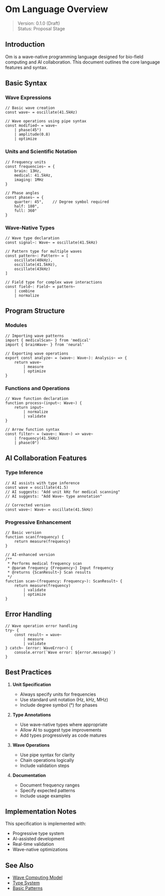 # Om Language Overview

> Version: 0.1.0 (Draft)  
> Status: Proposal Stage

## Introduction

Om is a wave-native programming language designed for bio-field computing and AI collaboration. This document outlines the core language features and syntax.

## Basic Syntax

### Wave Expressions
```om
// Basic wave creation
const wave~ = oscillate(41.5kHz)

// Wave operations using pipe syntax
const modified~ = wave~
    | phase(45°)
    | amplitude(0.8)
    | optimize
```

### Units and Scientific Notation
```om
// Frequency units
const frequencies~ = {
    brain: 13Hz,
    medical: 41.5kHz,
    imaging: 1MHz
}

// Phase angles
const phases~ = {
    quarter: 45°,    // Degree symbol required
    half: 180°,
    full: 360°
}
```

### Wave-Native Types
```om
// Wave type declaration
const signal~: Wave~ = oscillate(41.5kHz)

// Pattern type for multiple waves
const pattern~: Pattern~ = [
    oscillate(40kHz),
    oscillate(41.5kHz),
    oscillate(43kHz)
]

// Field type for complex wave interactions
const field~: Field~ = pattern~
    | combine
    | normalize
```

## Program Structure

### Modules
```om
// Importing wave patterns
import { medicalScan~ } from 'medical'
import { brainWave~ } from 'neural'

// Exporting wave operations
export const analyze~ = (wave~: Wave~): Analysis~ => {
    return wave~
        | measure
        | optimize
}
```

### Functions and Operations
```om
// Wave function declaration
function process~(input~: Wave~) {
    return input~
        | normalize
        | validate
}

// Arrow function syntax
const filter~ = (wave~: Wave~) => wave~
    | frequency(41.5kHz)
    | phase(0°)
```

## AI Collaboration Features

### Type Inference
```om
// AI assists with type inference
const wave = oscillate(41.5)  
// AI suggests: "Add unit kHz for medical scanning"
// AI suggests: "Add Wave~ type annotation"

// Corrected version
const wave~: Wave~ = oscillate(41.5kHz)
```

### Progressive Enhancement
```om
// Basic version
function scan(frequency) {
    return measure(frequency)
}

// AI-enhanced version
/**
 * Performs medical frequency scan
 * @param frequency {Frequency~} Input frequency
 * @returns {ScanResult~} Scan results
 */
function scan~(frequency: Frequency~): ScanResult~ {
    return measure(frequency)
        | validate
        | optimize
}
```

## Error Handling

```om
// Wave operation error handling
try~ {
    const result~ = wave~
        | measure
        | validate
} catch~ (error: WaveError~) {
    console.error(`Wave error: ${error.message}`)
}
```

## Best Practices

1. **Unit Specification**
   - Always specify units for frequencies
   - Use standard unit notation (Hz, kHz, MHz)
   - Include degree symbol (°) for phases

2. **Type Annotations**
   - Use wave-native types where appropriate
   - Allow AI to suggest type improvements
   - Add types progressively as code matures

3. **Wave Operations**
   - Use pipe syntax for clarity
   - Chain operations logically
   - Include validation steps

4. **Documentation**
   - Document frequency ranges
   - Specify expected patterns
   - Include usage examples

## Implementation Notes

This specification is implemented with:
- Progressive type system
- AI-assisted development
- Real-time validation
- Wave-native optimizations

## See Also

- [Wave Computing Model](wave-computing.md)
- [Type System](../types/type-system.md)
- [Basic Patterns](../examples/basic-patterns.md)
